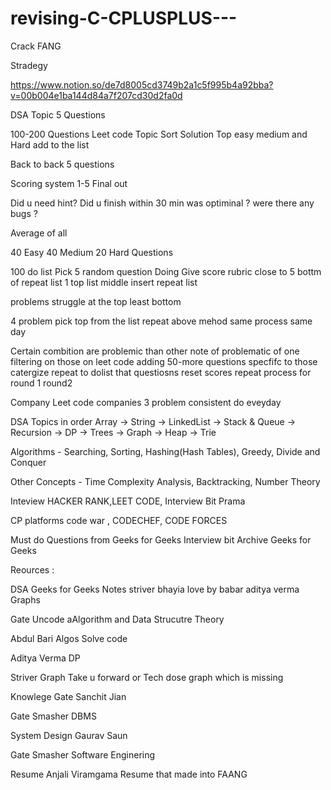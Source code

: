 # revising-C-CPLUSPLUS---
  
 Crack FANG 

Stradegy 

https://www.notion.so/de7d8005cd3749b2a1c5f995b4a92bba?v=00b004e1ba144d84a7f207cd30d2fa0d

DSA Topic 5 Questions

100-200 Questions Leet code Topic  Sort Solution Top easy medium and Hard add to the list 

Back to back 5 questions 

Scoring system 1-5 Final out 

Did u need hint?
Did u finish within 30 min
was optiminal ?
were there any bugs ?

Average of all 

40 Easy 40 Medium 20 Hard Questions 

100 do list Pick 5 random question Doing Give score rubric close to 5 bottm of repeat list 1 top list middle insert repeat list 

problems struggle at the top least bottom 

4 problem pick top from the list repeat above mehod same process same day   


Certain combition are problemic than other note of problematic of one filtering on those on leet code adding 50-more questions specfifc to those catergize 
repeat to dolist that questiosns reset scores repeat process for round 1 round2

 
Company Leet code companies 3 problem consistent do eveyday  


DSA Topics in order 
Array -> String -> LinkedList -> Stack & Queue -> Recursion -> DP -> Trees -> Graph -> Heap -> Trie

Algorithms - Searching, Sorting, Hashing(Hash Tables), Greedy, Divide and Conquer

Other Concepts - Time Complexity Analysis, Backtracking, Number Theory 

Inteview
HACKER RANK,LEET CODE, Interview Bit Prama


CP platforms 
code war , CODECHEF, CODE FORCES
 


 

 
Must do Questions from Geeks for Geeks Interview bit Archive Geeks for Geeks 



Reources :

DSA Geeks for Geeks Notes striver bhayia love by babar aditya verma Graphs


Gate Uncode aAlgorithm and Data Strucutre  Theory 

Abdul Bari Algos Solve code 

Aditya Verma DP

Striver Graph Take u forward or Tech dose  graph which is missing 

Knowlege Gate  Sanchit Jian 

Gate Smasher DBMS

System Design Gaurav Saun

Gate Smasher Software Enginering

Resume Anjali Viramgama Resume that made into FAANG


